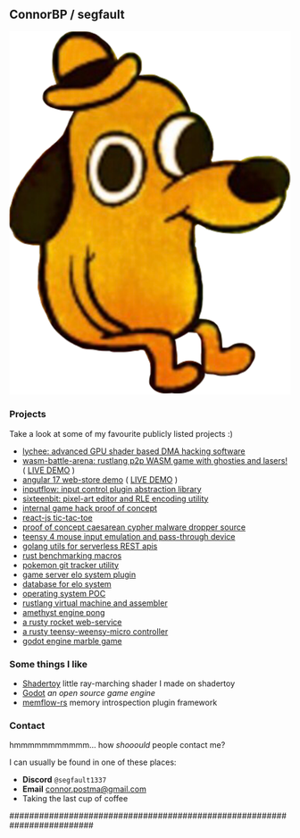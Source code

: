 ## ConnorBP / segfault
![this is fine dog comic](/thisisfine.png "this is fine....")
### Projects

Take a look at some of my favourite publicly listed projects :)

- [lychee: advanced GPU shader based DMA hacking software](https://github.com/ConnorBP/lychee)
- [wasm-battle-arena: rustlang p2p WASM game with ghosties and lasers!](https://github.com/ConnorBP/wasm_battle_arena) ( [LIVE DEMO](https://ghost.segfault.site) )
- [angular 17 web-store demo](https://github.com/ConnorBP/angular_shop) ( [LIVE DEMO](https://angular.segfault.site) )
- [inputflow: input control plugin abstraction library](https://github.com/ConnorBP/inputflow)
- [sixteenbit: pixel-art editor and RLE encoding utility](https://github.com/ConnorBP/sixteenbit)
- [internal game hack proof of concept](https://github.com/ConnorBP/0x1337)
- [react-js tic-tac-toe](https://github.com/ConnorBP/react-tictactoe)
- [proof of concept caesarean cypher malware dropper source](https://github.com/ConnorBP/dropper)
- [teensy 4 mouse input emulation and pass-through device](https://github.com/ConnorBP/usb_host_passthrough)
- [golang utils for serverless REST apis](https://github.com/ConnorBP/go-webapi-utils)
- [rust benchmarking macros](https://github.com/ConnorBP/benchme)
- [pokemon git tracker utility](https://github.com/ConnorBP/pokemon-git-tracker)
- [game server elo system plugin](https://github.com/ConnorBP/segfault-ranks)
- [database for elo system](https://github.com/ConnorBP/segfault_database)
- [operating system POC](https://github.com/ConnorBP/Bob-OS)
- [rustlang virtual machine and assembler](https://github.com/ConnorBP/biobox)
- [amethyst engine pong](https://github.com/ConnorBP/NerdSimulator)
- [a rusty rocket web-service](https://github.com/ConnorBP/rocket-web-service)
- [a rusty teensy-weensy-micro controller](https://github.com/ConnorBP/Rusted-Teensy-Base)
- [godot engine marble game](https://github.com/ConnorBP/SuperMarbleBattle)

### Some things I like

- [Shadertoy](https://www.shadertoy.com/view/WdSSRd) little ray-marching shader I made on shadertoy
- [Godot](https://github.com/godotengine/godot) _an open source game engine_
- [memflow-rs](https://memflow.io/) memory introspection plugin framework

### Contact

hmmmmmmmmmmm... how _shooould_ people contact me?

I can usually be found in one of these places:

- **Discord** `@segfault1337`
- **Email** [connor.postma@gmail.com](mailto:connor.postma@gmail.com)
- Taking the last cup of coffee

#########################################################################